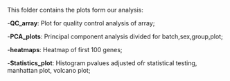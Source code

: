 This folder contains the plots form our analysis:

-**QC_array**: Plot for quality control analysis of array; 

-**PCA_plots**: Principal component analysis divided for batch,sex,group,plot;

-**heatmaps**: Heatmap of first 100 genes;

-**Statistics_plot**: Histogram pvalues adjusted ofr statistical testing, manhattan plot, volcano plot;


